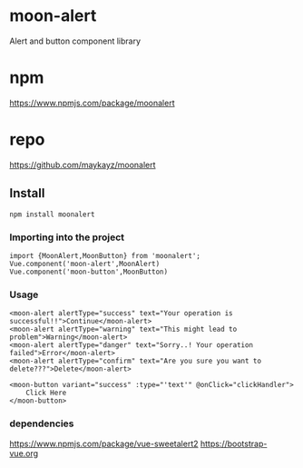 # moon-alert
Alert and button component library

# npm 
https://www.npmjs.com/package/moonalert

# repo
https://github.com/maykayz/moonalert

## Install
```
npm install moonalert
```

### Importing into the project
```
import {MoonAlert,MoonButton} from 'moonalert';
Vue.component('moon-alert',MoonAlert)
Vue.component('moon-button',MoonButton)
```

### Usage
```
<moon-alert alertType="success" text="Your operation is successful!!">Continue</moon-alert>
<moon-alert alertType="warning" text="This might lead to problem">Warning</moon-alert>
<moon-alert alertType="danger" text="Sorry..! Your operation failed">Error</moon-alert>
<moon-alert alertType="confirm" text="Are you sure you want to delete???">Delete</moon-alert>

<moon-button variant="success" :type="'text'" @onClick="clickHandler">
    Click Here
</moon-button>
```
### dependencies
https://www.npmjs.com/package/vue-sweetalert2
https://bootstrap-vue.org
